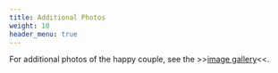 ```yaml
---
title: Additional Photos
weight: 10
header_menu: true
---
```


For additional photos of the happy couple, see the >>[image gallery](image-gallery/toc)<<.